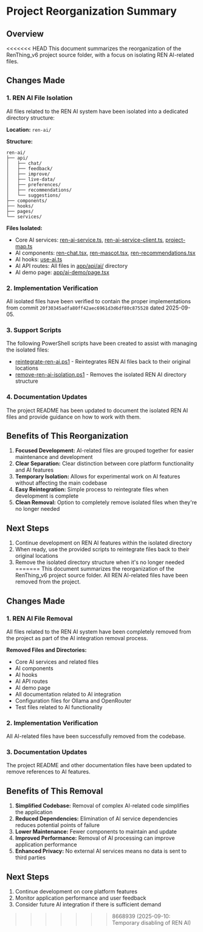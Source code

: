 # Project Reorganization Summary

## Overview
<<<<<<< HEAD
This document summarizes the reorganization of the RenThing_v6 project source folder, with a focus on isolating REN AI-related files.

## Changes Made

### 1. REN AI File Isolation
All files related to the REN AI system have been isolated into a dedicated directory structure:

**Location:** `ren-ai/`

**Structure:**
```
ren-ai/
├── api/
│   ├── chat/
│   ├── feedback/
│   ├── improve/
│   ├── live-data/
│   ├── preferences/
│   ├── recommendations/
│   └── suggestions/
├── components/
├── hooks/
├── pages/
└── services/
```

**Files Isolated:**
- Core AI services: [ren-ai-service.ts](file:///c%3A/Users/conde/Downloads/RenThing_v6/lib/ai/ren-ai-service.ts), [ren-ai-service-client.ts](file:///c%3A/Users/conde/Downloads/RenThing_v6/lib/ai/ren-ai-service-client.ts), [project-map.ts](file:///c%3A/Users/conde/Downloads/RenThing_v6/lib/ai/project-map.ts)
- AI components: [ren-chat.tsx](file:///c%3A/Users/conde/Downloads/RenThing_v6/components/ai/ren-chat.tsx), [ren-mascot.tsx](file:///c%3A/Users/conde/Downloads/RenThing_v6/components/ai/ren-mascot.tsx), [ren-recommendations.tsx](file:///c%3A/Users/conde/Downloads/RenThing_v6/components/ai/ren-recommendations.tsx)
- AI hooks: [use-ai.ts](file:///c%3A/Users/conde/Downloads/RenThing_v6/hooks/use-ai.ts)
- AI API routes: All files in [app/api/ai/](file:///c%3A/Users/conde/Downloads/RenThing_v6/app/api/ai) directory
- AI demo page: [app/ai-demo/page.tsx](file:///c%3A/Users/conde/Downloads/RenThing_v6/app/ai-demo/page.tsx)

### 2. Implementation Verification
All isolated files have been verified to contain the proper implementations from commit `20f30345adfa80ff42aec6961d3d6df80c875528` dated 2025-09-05.

### 3. Support Scripts
The following PowerShell scripts have been created to assist with managing the isolated files:
- [reintegrate-ren-ai.ps1](file:///c%3A/Users/conde/Downloads/RenThing_v6/reintegrate-ren-ai.ps1) - Reintegrates REN AI files back to their original locations
- [remove-ren-ai-isolation.ps1](file:///c%3A/Users/conde/Downloads/RenThing_v6/remove-ren-ai-isolation.ps1) - Removes the isolated REN AI directory structure

### 4. Documentation Updates
The project README has been updated to document the isolated REN AI files and provide guidance on how to work with them.

## Benefits of This Reorganization

1. **Focused Development:** AI-related files are grouped together for easier maintenance and development
2. **Clear Separation:** Clear distinction between core platform functionality and AI features
3. **Temporary Isolation:** Allows for experimental work on AI features without affecting the main codebase
4. **Easy Reintegration:** Simple process to reintegrate files when development is complete
5. **Clean Removal:** Option to completely remove isolated files when they're no longer needed

## Next Steps

1. Continue development on REN AI features within the isolated directory
2. When ready, use the provided scripts to reintegrate files back to their original locations
3. Remove the isolated directory structure when it's no longer needed
=======
This document summarizes the reorganization of the RenThing_v6 project source folder. All REN AI-related files have been removed from the project.

## Changes Made

### 1. REN AI File Removal
All files related to the REN AI system have been completely removed from the project as part of the AI integration removal process.

**Removed Files and Directories:**
- Core AI services and related files
- AI components
- AI hooks
- AI API routes
- AI demo page
- All documentation related to AI integration
- Configuration files for Ollama and OpenRouter
- Test files related to AI functionality

### 2. Implementation Verification
All AI-related files have been successfully removed from the codebase.

### 3. Documentation Updates
The project README and other documentation files have been updated to remove references to AI features.

## Benefits of This Removal

1. **Simplified Codebase:** Removal of complex AI-related code simplifies the application
2. **Reduced Dependencies:** Elimination of AI service dependencies reduces potential points of failure
3. **Lower Maintenance:** Fewer components to maintain and update
4. **Improved Performance:** Removal of AI processing can improve application performance
5. **Enhanced Privacy:** No external AI services means no data is sent to third parties

## Next Steps

1. Continue development on core platform features
2. Monitor application performance and user feedback
3. Consider future AI integration if there is sufficient demand
>>>>>>> 8668939 (2025-09-10: Temporary disabling of REN AI)
